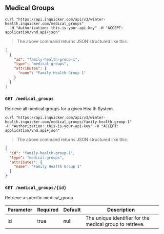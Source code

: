 ## Medical Groups

```shell
curl "https://api.inquicker.com/api/v3/winter-health.inquicker.com/medical_groups"
  -H "Authorization: this-is-your-api-key" -H "ACCEPT: application/vnd.api+json"
```

> The above command returns JSON structured like this:

```json
[
  {
    "id": "family-health-group-1",
    "type": "medical-groups",
    "attributes": {
      "name": "Family Health Group 1"
    }
  }
]
```

### `GET /medical_groups`

Retrieve all medical groups for a given Health System.

```shell
curl "https://api.inquicker.com/api/v3/winter-health.inquicker.com/medical_groups/family-health-group-1"
-H "Authorization: this-is-your-api-key" -H "ACCEPT: application/vnd.api+json"
```

> The above command returns JSON structured like this:

```json
{
  "id": "family-health-group-1",
  "type": "medical-groups",
  "attributes": {
    "name": "Family Health Group 1"
  }
}
```

### `GET /medical_groups/{id}`

Retrieve a specific medical_group.

Parameter | Required | Default | Description
--------- | -------- | ------- | -----------
id | true | null | The unique identifier for the medical group to retrieve.
